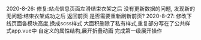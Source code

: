 2020-8-26:
	修复:站点信息页面左滑结束衣架之后 没有更新数据的问题,
	发现新的无问题:结束衣架成功之后 返回前页 是否需要重新刷新前页?
2020-8-27:
	修改下线页面各模块高度,换成scss样式
	大面积删除了私有样式,重复部分写在了公共样式app.vue中
	自定义的属性结构,展开折叠动画
	完成第一级展开操作
